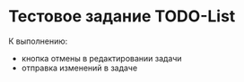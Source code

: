 # Тестовое задание TODO-List

К выполнению:
 - кнопка отмены в редактировании задачи
 - отправка изменений в задаче